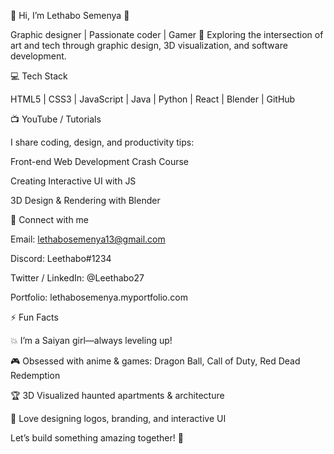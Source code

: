 👋 Hi, I’m Lethabo Semenya 🔮

Graphic designer | Passionate coder | Gamer
🌟 Exploring the intersection of art and tech through graphic design, 3D visualization, and software development.

💻 Tech Stack

HTML5 | CSS3 | JavaScript | Java | Python | React | Blender | GitHub

📺 YouTube / Tutorials

I share coding, design, and productivity tips:

Front-end Web Development Crash Course

Creating Interactive UI with JS

3D Design & Rendering with Blender

🔗 Connect with me

Email: lethabosemenya13@gmail.com

Discord: Leethabo#1234

Twitter / LinkedIn: @Leethabo27

Portfolio: lethabosemenya.myportfolio.com






⚡ Fun Facts

💥 I’m a Saiyan girl—always leveling up!

🎮 Obsessed with anime & games: Dragon Ball, Call of Duty, Red Dead Redemption

🏆 3D Visualized haunted apartments & architecture

🎨 Love designing logos, branding, and interactive UI

Let’s build something amazing together! 🌟
